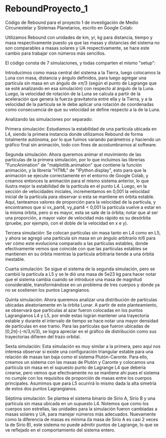 # ReboundProyecto_1
Código de Rebound para el proyecto 1 de investigación de Medio Circunestelar y Sistemas Planetarios, escrito en Google Colab:

Utilizamos Rebound con unidades de km, yr, kg para distancia, tiempo y masa respectivamente puesto ya que las masas y distancias del sistema no son comparables a masas solares y UA respectivamente, se hace este cambio para trabajar con números más sencillos.

El código consta de 7 simulaciones, y todas comparten el mismo "setup":

Introducimos como masa central del sistema a la Tierra, luego colocamos la Luna con masa, distancia y ángulo definidos, para luego agregar una partícula sin masa en un ángulo de ±π/3 (según el punto de Lagrange que se esté analizando en esa simulación) con respecto al ángulo de la Luna. Luego, la velocidad de rotación de la Luna se calcula a partir de la aceleración que genera la fuerza gravitatoria entre ella y la Tierra, y a la velocidad de la partícula se le debe aplicar una rotación de coordenadas como consecuencia de que su velocidad se define respecto a la de la Luna.

Analizando las simulaciones por separado:

Primera simulación: Estudiamos la estabilidad de una partícula ubicada en L4, siendo la primera instancia donde utilizamos Rebound de forma totalmente autónoma, por lo que fuimos variando parámetros y haciendo un gráfico final sin animación, todo con fines de acostumbrarnos al software.

Segunda simulación: Ahora queremos animar el movimiento de las partículas de la primera simulación, por lo que incluimos las librerías "FuncAnimation" de "matplotlib.animation" que contiene la función animación, y la librería "HTML" de "IPython.display", esto para que la animación se ejecute correctamente en el entorno de Google Colab, y creamos entonces la animación para el mismo sistema anterior, lo que ilustra mejor la estabilidad de la partícula en el punto L4. Luego, en la sección de velocidades iniciales, incrementamos en 0,001 la velocidad inicial de la partícula para observar si esta se mantiene en órbita estable. Aquí, tanteamos valores de proporción para la velocidad de la partícula, y encontramos que si vx_part4, vy_part4 < 0,001 la partícula vuelve a estar en la misma órbita, pero si es mayor, esta se sale de la órbita; notar que al ser una proporción, a mayor valor de velocidad más rápido es su desórbita (pruebe, por ejemplo, con el doble de la velocidad en x e y).

Tercera simulación: Se colocan partículas sin masa tanto en L4 como en L5, y ahora se agregó una partícula sin masa en un ángulo arbitrario π/6 para ver cómo este evoluciona comparado a las partículas estables, donde efectivamente vemos que coincide con que las partículas estables se mantienen en su órbita mientras la partícula arbitraria tiende a una órbita inestable.

Cuarta simulación: Se sigue el sistema de la segunda simulación, pero se cambió la particula a L5 y se le dió una masa de 5e23 kg para hacer notar que el sistema cambia cuando se introduce una masa de magnitud considerable, transformándose en un problema de tres cuerpos y donde ya no se sostienen los puntos Lagrangianos.

Quinta simulación: Ahora queremos analizar una distribución de partículas ubicadas aleatoriamente en la órbita Lunar. A partir de este planteamiento, se observará que partículas al azar fueron colocadas en los puntos Lagrangianos L4 y L5, por ende estas logran mantener una trayectoria estable y durante el intervalo de tiempo se hace notar una mayor densidad de partículas en ese tramo. Para las partículas que fueron ubicadas de [0,2π]-{-π/3,π/3}, se logra apreciar en el gráfico de distribución como sus trayectorias difieren del trazo orbital.

Sexta simulación: Esta simulación es muy similar a la primera, pero aquí nos interesa observar si existe una configuración triangular estable para una relación de masas tan baja como el sistema Plutón-Caronte. Para ello, creamos un sistema con las masas de Plutón y Caronte y colocamos una partícula sin masa en el supuesto punto de Lagrange L4 que debería crearse, pero vemos que efectivamente no se mantiene ahí pues el sistema no cumple con los requisitos de proporción de masas entre los cuerpos principales. Asumimos que para L5 ocurrirá lo mismo dada la alta simetría de estos dos puntos Lagrangianos.

Séptima simulación: Se plantea el sistema binario de Sirio A, Sirio B y una partícula sin masa ubicada en un supuesto L4. Notemos que como los cuerpos son estrellas, las unidades para la simulación fueron cambiadas a masas solares y UA, para manejar números más adecuados. Nuevamente como la diferencia de masas es mínima (la masa de Sirio A es casi 2 veces la de Sirio B), este sistema no puede admitir puntos de Lagrange, lo que se ve reflejado en el comportamiento del sistema entero.


